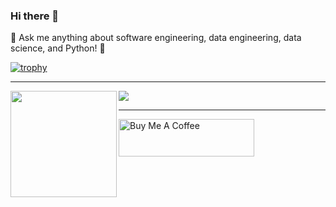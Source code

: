 ### Hi there 👋

💬 Ask me anything about software engineering, data engineering, data science, and Python! 🐍

[![trophy](https://github-profile-trophy.vercel.app/?username=zkan)](https://github.com/ryo-ma/github-profile-trophy)

---

<div>
  <img height="170" align="left" src="https://github-readme-stats.vercel.app/api?username=zkan&count_private=true&include_all_commits=true" />
  <img src="https://github-readme-stats.vercel.app/api/top-langs/?username=zkan&layout=compact" />
</div>

<!--
**zkan/zkan** is a ✨ _special_ ✨ repository because its `README.md` (this file) appears on your GitHub profile.

Here are some ideas to get you started:

- 🔭 I’m currently working on ...
- 🌱 I’m currently learning ...
- 👯 I’m looking to collaborate on ...
- 🤔 I’m looking for help with ...
- 💬 Ask me about ...
- 📫 How to reach me: ...
- 😄 Pronouns: ...
- ⚡ Fun fact: ...
-->

---

<a href="https://www.buymeacoffee.com/zkan" target="_blank"><img src="https://cdn.buymeacoffee.com/buttons/v2/default-yellow.png" alt="Buy Me A Coffee" style="height: 60px !important;width: 217px !important;" ></a>
